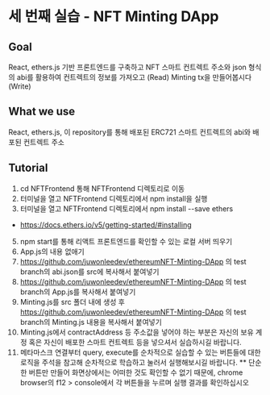 # 세 번째 실습 - NFT Minting DApp

## Goal

React, ethers.js 기반 프론트엔드를 구축하고 NFT 스마트 컨트렉트 주소와 json 형식의 abi를 활용하여 컨트렉트의 정보를 가져오고 (Read) Minting tx을 만들어봅시다 (Write)

## What we use

React, ethers.js, 이 repository를 통해 배포된 ERC721 스마트 컨트렉트의 abi와 배포된 컨트렉트 주소

## Tutorial

1. cd NFTFrontend 통해 NFTFrontend 디렉토리로 이동
2. 터미널을 열고 NFTFrontend 디렉토리에서 npm install을 실행
4. 터미널을 열고 NFTFrontend 디렉토리에서 npm install --save ethers
- https://docs.ethers.io/v5/getting-started/#installing  
5. npm start를 통해 리액트 프론트엔드를 확인할 수 있는 로컬 서버 띄우기
6. App.js의 내용 없애기
7. https://github.com/juwonleedev/ethereumNFT-Minting-DApp 의 test branch의 abi.json를 src에 복사해서 붙여넣기
8. https://github.com/juwonleedev/ethereumNFT-Minting-DApp 의 test branch의 App.js를 복사해서 붙여넣기
9. Minting.js를 src 폴더 내에 생성 후 https://github.com/juwonleedev/ethereumNFT-Minting-DApp 의 test branch의 Minting.js 내용을 복사해서 붙여넣기
10. Minting.js에서 contractAddress 등 주소값을 넣어야 하는 부분은 자신의 보유 계정 혹은 자신이 배포한 스마트 컨트렉트 등을 넣으셔서 실습하시길 바랍니다.
11. 메타마스크 연결부터 query, execute를 순차적으로 실습할 수 있는 버튼들에 대한 로직을 주석을 참고해 순차적으로 학습하고 눌러서 실행해보시길 바랍니다. 
** 단순한 버튼만 만들어 화면상에서는 어떠한 것도 확인할 수 없기 때문에, chrome browser의 f12 > console에서 각 버튼들을 누르며 실행 결과를 확인하십시오 